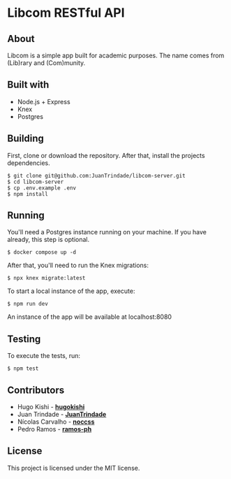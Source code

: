 # Libcom RESTful API

## About

Libcom is a simple app built for academic purposes. The name comes from (Lib)rary and (Com)munity.

## Built with

- Node.js + Express
- Knex
- Postgres

## Building

First, clone or download the repository. After that, install the projects dependencies.

```
$ git clone git@github.com:JuanTrindade/libcom-server.git
$ cd libcom-server
$ cp .env.example .env
$ npm install
```

## Running

You'll need a Postgres instance running on your machine. If you have already, this step is optional.

```
$ docker compose up -d
```

After that, you'll need to run the Knex migrations:

```
$ npx knex migrate:latest
```

To start a local instance of the app, execute:

```
$ npm run dev
```

An instance of the app will be available at localhost:8080

## Testing

To execute the tests, run:

```
$ npm test
```

## Contributors

- Hugo Kishi - [**hugokishi**](https://github.com/hugokishi)
- Juan Trindade - [**JuanTrindade**](https://github.com/JuanTrindade)
- Nícolas Carvalho - [**noccss**](https://github.com/noccss)
- Pedro Ramos - [**ramos-ph**](https://github.com/ramos-ph)

## License

This project is licensed under the MIT license.

